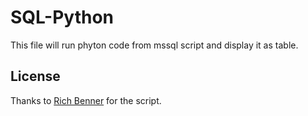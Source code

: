# SQL-Python

This file will run phyton code from mssql script and display it as table.


## License

Thanks to [Rich Benner](https://github.com/RichBenner) for the script.
